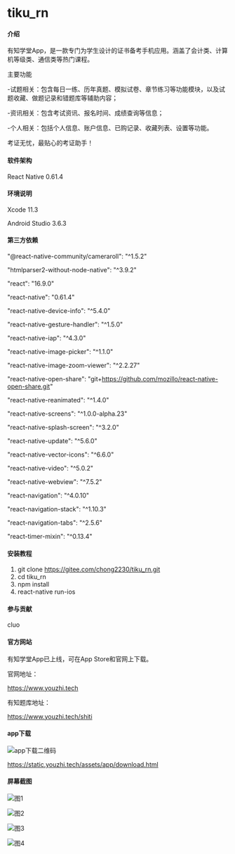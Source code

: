 # tiku_rn

#### 介绍

有知学堂App，是一款专门为学生设计的证书备考手机应用。涵盖了会计类、计算机等级类、通信类等热门课程。

主要功能

-试题相关：包含每日一练、历年真题、模拟试卷、章节练习等功能模块，以及试题收藏、做题记录和错题库等辅助内容；

-资讯相关：包含考试资讯、报名时间、成绩查询等信息；

-个人相关：包括个人信息、账户信息、已购记录、收藏列表、设置等功能。

考证无忧，最贴心的考证助手！


#### 软件架构

React Native 0.61.4


#### 环境说明

Xcode 11.3 

Android Studio 3.6.3


#### 第三方依赖

"@react-native-community/cameraroll": "^1.5.2"

"htmlparser2-without-node-native": "^3.9.2"

"react": "16.9.0"

"react-native": "0.61.4"

"react-native-device-info": "^5.4.0"

"react-native-gesture-handler": "^1.5.0"

"react-native-iap": "^4.3.0"

"react-native-image-picker": "^1.1.0"

"react-native-image-zoom-viewer": "^2.2.27"

"react-native-open-share": "git+https://github.com/mozillo/react-native-open-share.git"

"react-native-reanimated": "^1.4.0"

"react-native-screens": "^1.0.0-alpha.23"

"react-native-splash-screen": "^3.2.0"

"react-native-update": "^5.6.0"

"react-native-vector-icons": "^6.6.0"

"react-native-video": "^5.0.2"

"react-native-webview": "^7.5.2"

"react-navigation": "^4.0.10"

"react-navigation-stack": "^1.10.3"

"react-navigation-tabs": "^2.5.6"

"react-timer-mixin": "^0.13.4"


#### 安装教程

1. git clone https://gitee.com/chong2230/tiku_rn.git
2. cd tiku_rn
3. npm install
4. react-native run-ios


#### 参与贡献

cluo

#### 官方网站

有知学堂App已上线，可在App Store和官网上下载。

官网地址：

https://www.youzhi.tech

有知题库地址：

https://www.youzhi.tech/shiti


#### app下载

![app下载二维码](https://gitee.com/chong2230/tiku_rn/raw/master/qrcode.png)

https://static.youzhi.tech/assets/app/download.html


#### 屏幕截图

![图1](https://gitee.com/chong2230/tiku_rn/raw/master/screenshot/1.png)

![图2](https://gitee.com/chong2230/tiku_rn/raw/master/screenshot/2.png)

![图3](https://gitee.com/chong2230/tiku_rn/raw/master/screenshot/3.png)

![图4](https://gitee.com/chong2230/tiku_rn/raw/master/screenshot/4.png)

